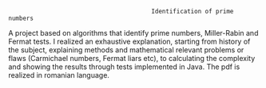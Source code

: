                                             Identification of prime numbers

 A project based on algorithms that identify prime numbers, Miller-Rabin and Fermat tests. I realized an
 exhaustive explanation, starting from history of the subject, explaining methods and mathematical relevant problems or flaws (Carmichael
 numbers, Fermat liars etc), to calculating the complexity and showing the results through tests implemented in Java. The pdf is realized in romanian language.
